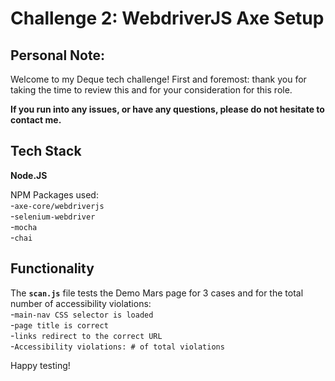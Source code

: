 # Challenge 2: WebdriverJS Axe Setup

## Personal Note:

Welcome to my Deque tech challenge! First and foremost: thank you for taking the time to review this and for your consideration for this role.

**If you run into any issues, or have any questions, please do not hesitate to contact me.**

## Tech Stack

**Node.JS**

NPM Packages used:\
-`axe-core/webdriverjs`\
-`selenium-webdriver`\
-`mocha`\
-`chai`


## Functionality 

The **`scan.js`** file tests the Demo Mars page for 3 cases and for the total number of accessibility violations:\
-`main-nav CSS selector is loaded`\
-`page title is correct`\
-`links redirect to the correct URL`\
-`Accessibility violations: # of total violations`

Happy testing!
